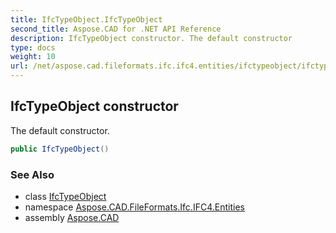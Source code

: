 ```yaml
---
title: IfcTypeObject.IfcTypeObject
second_title: Aspose.CAD for .NET API Reference
description: IfcTypeObject constructor. The default constructor
type: docs
weight: 10
url: /net/aspose.cad.fileformats.ifc.ifc4.entities/ifctypeobject/ifctypeobject/
---
```

## IfcTypeObject constructor

The default constructor.

```csharp
public IfcTypeObject()
```

### See Also

* class [IfcTypeObject](../)
* namespace [Aspose.CAD.FileFormats.Ifc.IFC4.Entities](../../ifctypeobject/)
* assembly [Aspose.CAD](../../../)


